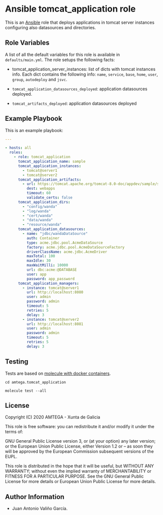 # Ansible tomcat_application role

This is an [Ansible](http://www.ansible.com) role that deploys applications in tomcat server instances configuring also datasources and directories.

## Role Variables

A list of all the default variables for this role is available in `defaults/main.yml`. The role setups the following facts:

- tomcat_application_server_instances: list of dicts with tomcat instances info. Each dict contains the following info: `name`, `service`, `base`, `home`, `user`, `group`, `autodeploy` and `jsvc`.

- `tomcat_application_datasources_deployed`: application datasources deployed.
- `tomcat_artifacts_deployed`: application datasources deployed

## Example Playbook

This is an example playbook:

```yaml
---

- hosts: all
  roles:
    - role: tomcat_application
      tomcat_application_name: sample
      tomcat_application_instances:
        - tomcat@server1
        - tomcat@server2
      tomcat_application_artifacts:
        - url: https://tomcat.apache.org/tomcat-8.0-doc/appdev/sample/sample.war
          dest: webapps
          timeout: 60
          validate_certs: false        
      tomcat_application_dirs:
        - "config/wanda"
        - "log/wanda"
        - "cert/wanda"
        - "data/wanda"
        - "resource/wanda"
      tomcat_application_datasources:
        - name: "jdbc/wandaDataSource"
          auth: Container
          type: acme.jdbc.pool.AcmeDataSource
          factory: acme.jdbc.pool.AcmeDataSourceFactory
          driverClassName: acme.jdbc.AcmeDriver
          maxTotal: 100
          maxIdle: 30
          maxWaitMilli: 10000
          url: dbc:acme:@DATABASE
          user: app
          password: app_password    
      tomcat_application_managers:
        - instance: tomcat@server1
          url: http://localhost:8080
          user: admin
          password: admin
          timeout: 5
          retries: 5
          delay: 3     
        - instance: tomcat@server2
          url: http://localhost:8081
          user: admin
          password: admin
          timeout: 5
          retries: 5
          delay: 3                     
```

## Testing

Tests are based on [molecule with docker containers](https://molecule.readthedocs.io/en/latest/installation.html).

```shell
cd amtega.tomcat_application

molecule test --all
```

## License

Copyright (C) 2020 AMTEGA - Xunta de Galicia

This role is free software: you can redistribute it and/or modify it under the terms of:

GNU General Public License version 3, or (at your option) any later version; or the European Union Public License, either Version 1.2 or – as soon they will be approved by the European Commission ­subsequent versions of the EUPL.

This role is distributed in the hope that it will be useful, but WITHOUT ANY WARRANTY; without even the implied warranty of MERCHANTABILITY or FITNESS FOR A PARTICULAR PURPOSE.  See the GNU General Public License for more details or European Union Public License for more details.

## Author Information

- Juan Antonio Valiño García.
